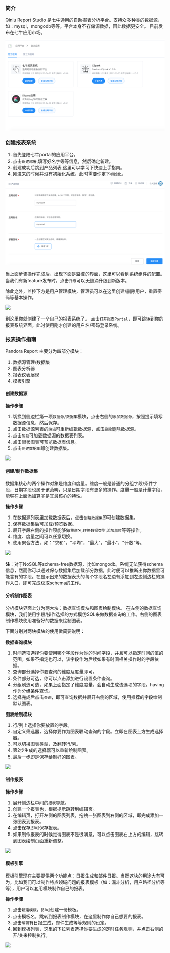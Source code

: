 ### 简介
Qiniu Report Studio 是七牛通用的自助报表分析平台。支持众多种类的数据源，如：mysql，mongodb等等。平台本身不存储源数据，因此数据更安全。
目前发布在七牛应用市场。

![](_media/report-app.png)

### 创建报表系统

1. 首先登陆七牛portal的应用平台。
2. 点击`新建部署`,填写好名字等等信息，然后确定新建。
3. 创建成功后跳到产品列表,这里可以学习下快速上手指南。
4. 刚进来的时候并没有初始化系统，此时需要你定下`初始化`。

![](_media/report-app-create.png)

当上面步骤操作完成后，出现下面是监控的界面，这里可以看到系统组件的配置。当我们有新feature发布时，点击`升级`可以无缝滴升级到新版本。

除此之外，监控下方是用户管理模块，管理员可以在这里创建/删除用户，重置密码等基本操作。

![](_media/report-app-status.gif)

到这里你就创建了一个自己的报表系统了。 点击`打开报表Portal`，即可跳转到你的报表系统界面。此时使用刚才创建的用户名/密码登录系统。

### 报表操作指南

Pandora Report 主要分为四部分模块：

1. 数据源管理/数据集
2. 图表分析器
3. 报表仪表展现
4. 模板引擎

#### 创建数据源

**操作步骤**

1. 切换到侧边栏第一项`数据源/数据集`模块，点击右侧的`添加数据源`，按照提示填写数据源信息，然后保存。
2. 点击数据源列表的`编辑`可重新编辑数据源，点击`删除`删除数据源。
3. 点击`加载`可加载数据源的数据表列表。
4. 点击眼状图表可预览数据表信息。
5. 点击`创建数据集`即创建数据集。

![](_media/report-datasource-create.gif)

#### 创建/制作数据集

数据集核心的两个操作对象是维度和度量。维度一般是普通的分组字段/条件字段，日期字段也属于该范畴，只是日期字段有更多的操作。度量一般是计量字段，能够在上面添加算子是其最核心的特性。

**操作步骤**

1. 在数据源列表里加载数据表后，点击`创建数据集`即可创建数据集。
2. 保存数据集后可加载/预览数据。
3. 展开字段右侧的操作项能够做`重命名`,`转换数据类型`,`添加单位`等等操作。
3. 维度、度量之间可以任意切换。
4. 使用聚合方法，如："求和"，"平均"，"最大"，"最小"，"计数"等。

![](_media/report-dataset.gif)

**注**：对于NoSQL等schema-free数据源，比如mongodb。系统无法获得schema信息，然而你可以通过保存数据集后加载部分数据，此时便可以推断出你数据里可能含有的字段。在显示出来的数据表头的每个字段名左边有添加到左边侧边栏的操作入口，即可完成获取schema的工作。

#### 分析制作图表

分析模块界面上分为两大块：数据查询模块和图表绘制模块。
在左侧的数据查询模块，我们使用字段/操作选择的方式模仿SQL来做数据查询的工作。右侧的图表制作模块使用准备好的数据来绘制图表。

下面分别对两块模块的使用做简要说明：

**数据查询模块**

1. 时间选项选择你要使用哪个字段作为你的时间字段，并且可以指定时间的值的范围。如果不指定也可以，该字段作为后续如果有时间相关操作时的字段依据。
2. 查询部分选择你要查询的维度及度量即可。
3. 条件部分可选，你可以点击添加进行设置条件查询。
4. 分组刷选可选，如果上面指定了维度度量，会自动生成该选项的字段。having作为分组条件查询。
5. 选择完成后点击`查询`，即可查询数据并展开右侧的区域，使用推荐的字段绘制默认图表。

**图表绘制模块**

1. 行/列上选择你要放置的字段。
2. 自定义筛选器，选择你要作为图表联动查询的字段。立即在图表上方生成选择器。
3. 可以切换图表类型，及翻转行/列。
4. 第2步生成的选择器可以重新绘制图表。
5. 最后一步即是保存绘制好的图表。

![](_media/report-analysor.gif)

#### 制作报表

**操作步骤**

1. 展开侧边栏中间的`报表`导航。
2. 创建一个报表也，根据提示跳转到编辑页。
3. 在编辑页，打开左侧的图表列表，拖拽一张图表到右侧的区域，即完成添加一张图表到报表。
4. 点击保存即可保存报表。
5. 如果制作报表的时候觉得图表不是很满意，可以点击图表右上方的编辑，跳转到图表绘制页面重新调整。

![](_media/report-dashboard.gif)

#### 模板引擎

模板引擎现在主要提供两个功能点：日报生成和邮件日报。当然这块的用途大有可为，比如我们可以制作特点领域问题的报表模板（如：漏斗分析，用户路径分析等等），用户可以套用模块制作自己的报表。

**操作步骤**

1. 点击`新建模板`，即可创建一份模板。
2. 点击模板名，跳转到报表制作模块，在这里制作你自己想要的报表。
3. 点击`编辑`有日报生成，邮件生成等等规则的设定。
4. 回到模板列表，这里的下拉列表选择你要生成的定时任务规则，并点击右侧的开/关来控制执行。

![](_media/report-template.gif)
